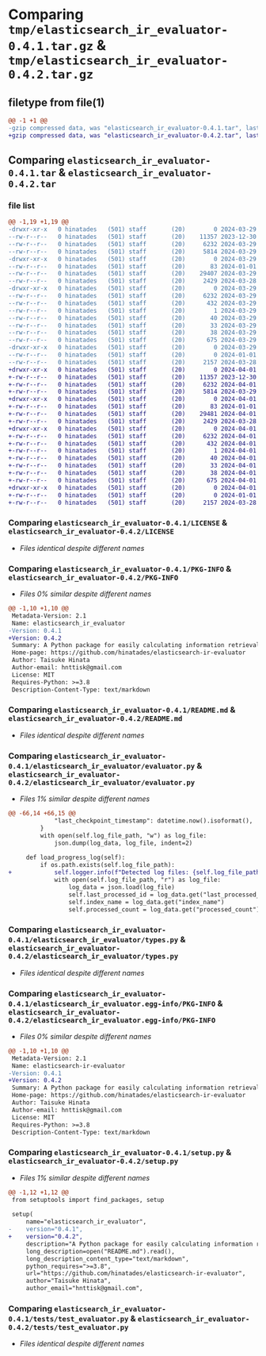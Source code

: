 # Comparing `tmp/elasticsearch_ir_evaluator-0.4.1.tar.gz` & `tmp/elasticsearch_ir_evaluator-0.4.2.tar.gz`

## filetype from file(1)

```diff
@@ -1 +1 @@
-gzip compressed data, was "elasticsearch_ir_evaluator-0.4.1.tar", last modified: Fri Mar 29 08:58:37 2024, max compression
+gzip compressed data, was "elasticsearch_ir_evaluator-0.4.2.tar", last modified: Mon Apr  1 13:25:54 2024, max compression
```

## Comparing `elasticsearch_ir_evaluator-0.4.1.tar` & `elasticsearch_ir_evaluator-0.4.2.tar`

### file list

```diff
@@ -1,19 +1,19 @@
-drwxr-xr-x   0 hinatades   (501) staff       (20)        0 2024-03-29 08:58:37.019495 elasticsearch_ir_evaluator-0.4.1/
--rw-r--r--   0 hinatades   (501) staff       (20)    11357 2023-12-30 14:43:03.000000 elasticsearch_ir_evaluator-0.4.1/LICENSE
--rw-r--r--   0 hinatades   (501) staff       (20)     6232 2024-03-29 08:58:37.019335 elasticsearch_ir_evaluator-0.4.1/PKG-INFO
--rw-r--r--   0 hinatades   (501) staff       (20)     5814 2024-03-29 04:54:06.000000 elasticsearch_ir_evaluator-0.4.1/README.md
-drwxr-xr-x   0 hinatades   (501) staff       (20)        0 2024-03-29 08:58:37.017603 elasticsearch_ir_evaluator-0.4.1/elasticsearch_ir_evaluator/
--rw-r--r--   0 hinatades   (501) staff       (20)       83 2024-01-01 18:30:57.000000 elasticsearch_ir_evaluator-0.4.1/elasticsearch_ir_evaluator/__init__.py
--rw-r--r--   0 hinatades   (501) staff       (20)    29407 2024-03-29 08:56:15.000000 elasticsearch_ir_evaluator-0.4.1/elasticsearch_ir_evaluator/evaluator.py
--rw-r--r--   0 hinatades   (501) staff       (20)     2429 2024-03-28 17:34:09.000000 elasticsearch_ir_evaluator-0.4.1/elasticsearch_ir_evaluator/types.py
-drwxr-xr-x   0 hinatades   (501) staff       (20)        0 2024-03-29 08:58:37.018533 elasticsearch_ir_evaluator-0.4.1/elasticsearch_ir_evaluator.egg-info/
--rw-r--r--   0 hinatades   (501) staff       (20)     6232 2024-03-29 08:58:36.000000 elasticsearch_ir_evaluator-0.4.1/elasticsearch_ir_evaluator.egg-info/PKG-INFO
--rw-r--r--   0 hinatades   (501) staff       (20)      432 2024-03-29 08:58:36.000000 elasticsearch_ir_evaluator-0.4.1/elasticsearch_ir_evaluator.egg-info/SOURCES.txt
--rw-r--r--   0 hinatades   (501) staff       (20)        1 2024-03-29 08:58:36.000000 elasticsearch_ir_evaluator-0.4.1/elasticsearch_ir_evaluator.egg-info/dependency_links.txt
--rw-r--r--   0 hinatades   (501) staff       (20)       40 2024-03-29 08:58:36.000000 elasticsearch_ir_evaluator-0.4.1/elasticsearch_ir_evaluator.egg-info/requires.txt
--rw-r--r--   0 hinatades   (501) staff       (20)       33 2024-03-29 08:58:36.000000 elasticsearch_ir_evaluator-0.4.1/elasticsearch_ir_evaluator.egg-info/top_level.txt
--rw-r--r--   0 hinatades   (501) staff       (20)       38 2024-03-29 08:58:37.019544 elasticsearch_ir_evaluator-0.4.1/setup.cfg
--rw-r--r--   0 hinatades   (501) staff       (20)      675 2024-03-29 08:51:43.000000 elasticsearch_ir_evaluator-0.4.1/setup.py
-drwxr-xr-x   0 hinatades   (501) staff       (20)        0 2024-03-29 08:58:37.018779 elasticsearch_ir_evaluator-0.4.1/tests/
--rw-r--r--   0 hinatades   (501) staff       (20)        0 2024-01-01 15:00:06.000000 elasticsearch_ir_evaluator-0.4.1/tests/__init__.py
--rw-r--r--   0 hinatades   (501) staff       (20)     2157 2024-03-28 17:34:09.000000 elasticsearch_ir_evaluator-0.4.1/tests/test_evaluator.py
+drwxr-xr-x   0 hinatades   (501) staff       (20)        0 2024-04-01 13:25:54.442769 elasticsearch_ir_evaluator-0.4.2/
+-rw-r--r--   0 hinatades   (501) staff       (20)    11357 2023-12-30 14:43:03.000000 elasticsearch_ir_evaluator-0.4.2/LICENSE
+-rw-r--r--   0 hinatades   (501) staff       (20)     6232 2024-04-01 13:25:54.442612 elasticsearch_ir_evaluator-0.4.2/PKG-INFO
+-rw-r--r--   0 hinatades   (501) staff       (20)     5814 2024-03-29 04:54:06.000000 elasticsearch_ir_evaluator-0.4.2/README.md
+drwxr-xr-x   0 hinatades   (501) staff       (20)        0 2024-04-01 13:25:54.441101 elasticsearch_ir_evaluator-0.4.2/elasticsearch_ir_evaluator/
+-rw-r--r--   0 hinatades   (501) staff       (20)       83 2024-01-01 18:30:57.000000 elasticsearch_ir_evaluator-0.4.2/elasticsearch_ir_evaluator/__init__.py
+-rw-r--r--   0 hinatades   (501) staff       (20)    29481 2024-04-01 13:21:04.000000 elasticsearch_ir_evaluator-0.4.2/elasticsearch_ir_evaluator/evaluator.py
+-rw-r--r--   0 hinatades   (501) staff       (20)     2429 2024-03-28 17:34:09.000000 elasticsearch_ir_evaluator-0.4.2/elasticsearch_ir_evaluator/types.py
+drwxr-xr-x   0 hinatades   (501) staff       (20)        0 2024-04-01 13:25:54.441991 elasticsearch_ir_evaluator-0.4.2/elasticsearch_ir_evaluator.egg-info/
+-rw-r--r--   0 hinatades   (501) staff       (20)     6232 2024-04-01 13:25:54.000000 elasticsearch_ir_evaluator-0.4.2/elasticsearch_ir_evaluator.egg-info/PKG-INFO
+-rw-r--r--   0 hinatades   (501) staff       (20)      432 2024-04-01 13:25:54.000000 elasticsearch_ir_evaluator-0.4.2/elasticsearch_ir_evaluator.egg-info/SOURCES.txt
+-rw-r--r--   0 hinatades   (501) staff       (20)        1 2024-04-01 13:25:54.000000 elasticsearch_ir_evaluator-0.4.2/elasticsearch_ir_evaluator.egg-info/dependency_links.txt
+-rw-r--r--   0 hinatades   (501) staff       (20)       40 2024-04-01 13:25:54.000000 elasticsearch_ir_evaluator-0.4.2/elasticsearch_ir_evaluator.egg-info/requires.txt
+-rw-r--r--   0 hinatades   (501) staff       (20)       33 2024-04-01 13:25:54.000000 elasticsearch_ir_evaluator-0.4.2/elasticsearch_ir_evaluator.egg-info/top_level.txt
+-rw-r--r--   0 hinatades   (501) staff       (20)       38 2024-04-01 13:25:54.442816 elasticsearch_ir_evaluator-0.4.2/setup.cfg
+-rw-r--r--   0 hinatades   (501) staff       (20)      675 2024-04-01 13:21:19.000000 elasticsearch_ir_evaluator-0.4.2/setup.py
+drwxr-xr-x   0 hinatades   (501) staff       (20)        0 2024-04-01 13:25:54.442237 elasticsearch_ir_evaluator-0.4.2/tests/
+-rw-r--r--   0 hinatades   (501) staff       (20)        0 2024-01-01 15:00:06.000000 elasticsearch_ir_evaluator-0.4.2/tests/__init__.py
+-rw-r--r--   0 hinatades   (501) staff       (20)     2157 2024-03-28 17:34:09.000000 elasticsearch_ir_evaluator-0.4.2/tests/test_evaluator.py
```

### Comparing `elasticsearch_ir_evaluator-0.4.1/LICENSE` & `elasticsearch_ir_evaluator-0.4.2/LICENSE`

 * *Files identical despite different names*

### Comparing `elasticsearch_ir_evaluator-0.4.1/PKG-INFO` & `elasticsearch_ir_evaluator-0.4.2/PKG-INFO`

 * *Files 0% similar despite different names*

```diff
@@ -1,10 +1,10 @@
 Metadata-Version: 2.1
 Name: elasticsearch_ir_evaluator
-Version: 0.4.1
+Version: 0.4.2
 Summary: A Python package for easily calculating information retrieval (IR) accuracy metrics using Elasticsearch and datasets.
 Home-page: https://github.com/hinatades/elasticsearch-ir-evaluator
 Author: Taisuke Hinata
 Author-email: hnttisk@gmail.com
 License: MIT
 Requires-Python: >=3.8
 Description-Content-Type: text/markdown
```

### Comparing `elasticsearch_ir_evaluator-0.4.1/README.md` & `elasticsearch_ir_evaluator-0.4.2/README.md`

 * *Files identical despite different names*

### Comparing `elasticsearch_ir_evaluator-0.4.1/elasticsearch_ir_evaluator/evaluator.py` & `elasticsearch_ir_evaluator-0.4.2/elasticsearch_ir_evaluator/evaluator.py`

 * *Files 1% similar despite different names*

```diff
@@ -66,14 +66,15 @@
             "last_checkpoint_timestamp": datetime.now().isoformat(),
         }
         with open(self.log_file_path, "w") as log_file:
             json.dump(log_data, log_file, indent=2)
 
     def load_progress_log(self):
         if os.path.exists(self.log_file_path):
+            self.logger.info(f"Detected log files: {self.log_file_path}")
             with open(self.log_file_path, "r") as log_file:
                 log_data = json.load(log_file)
                 self.last_processed_id = log_data.get("last_processed_id")
                 self.index_name = log_data.get("index_name")
                 self.processed_count = log_data.get("processed_count")
```

### Comparing `elasticsearch_ir_evaluator-0.4.1/elasticsearch_ir_evaluator/types.py` & `elasticsearch_ir_evaluator-0.4.2/elasticsearch_ir_evaluator/types.py`

 * *Files identical despite different names*

### Comparing `elasticsearch_ir_evaluator-0.4.1/elasticsearch_ir_evaluator.egg-info/PKG-INFO` & `elasticsearch_ir_evaluator-0.4.2/elasticsearch_ir_evaluator.egg-info/PKG-INFO`

 * *Files 0% similar despite different names*

```diff
@@ -1,10 +1,10 @@
 Metadata-Version: 2.1
 Name: elasticsearch-ir-evaluator
-Version: 0.4.1
+Version: 0.4.2
 Summary: A Python package for easily calculating information retrieval (IR) accuracy metrics using Elasticsearch and datasets.
 Home-page: https://github.com/hinatades/elasticsearch-ir-evaluator
 Author: Taisuke Hinata
 Author-email: hnttisk@gmail.com
 License: MIT
 Requires-Python: >=3.8
 Description-Content-Type: text/markdown
```

### Comparing `elasticsearch_ir_evaluator-0.4.1/setup.py` & `elasticsearch_ir_evaluator-0.4.2/setup.py`

 * *Files 1% similar despite different names*

```diff
@@ -1,12 +1,12 @@
 from setuptools import find_packages, setup
 
 setup(
     name="elasticsearch_ir_evaluator",
-    version="0.4.1",
+    version="0.4.2",
     description="A Python package for easily calculating information retrieval (IR) accuracy metrics using Elasticsearch and datasets.",
     long_description=open("README.md").read(),
     long_description_content_type="text/markdown",
     python_requires=">=3.8",
     url="https://github.com/hinatades/elasticsearch-ir-evaluator",
     author="Taisuke Hinata",
     author_email="hnttisk@gmail.com",
```

### Comparing `elasticsearch_ir_evaluator-0.4.1/tests/test_evaluator.py` & `elasticsearch_ir_evaluator-0.4.2/tests/test_evaluator.py`

 * *Files identical despite different names*

